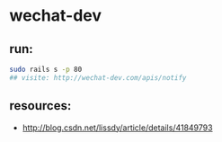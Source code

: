 # wechat-dev
> 

## run:
```bash
sudo rails s -p 80
## visite: http://wechat-dev.com/apis/notify
```

## resources:
+ http://blog.csdn.net/lissdy/article/details/41849793